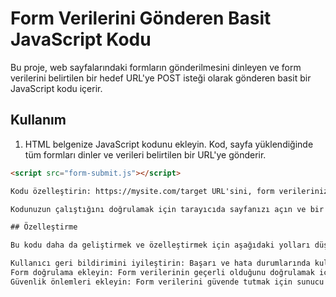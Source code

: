 # Form Verilerini Gönderen Basit JavaScript Kodu

Bu proje, web sayfalarındaki formların gönderilmesini dinleyen ve form verilerini belirtilen bir hedef URL'ye POST isteği olarak gönderen basit bir JavaScript kodu içerir.

## Kullanım

1. HTML belgenize JavaScript kodunu ekleyin. Kod, sayfa yüklendiğinde tüm formları dinler ve verileri belirtilen bir URL'ye gönderir.

```html
<script src="form-submit.js"></script>

Kodu özelleştirin: https://mysite.com/target URL'sini, form verilerinizi almak istediğiniz hedef URL'siyle değiştirin.

Kodunuzun çalıştığını doğrulamak için tarayıcıda sayfanızı açın ve bir form göndermeyi deneyin. Konsolunuzu (F12 tuşuna basarak) kontrol ederek gönderilen mesajları görebilirsiniz.

## Özelleştirme

Bu kodu daha da geliştirmek ve özelleştirmek için aşağıdaki yolları düşünebilirsiniz:

Kullanıcı geri bildirimini iyileştirin: Başarı ve hata durumlarında kullanıcıya daha açıklayıcı mesajlar gösterin.
Form doğrulama ekleyin: Form verilerinin geçerli olduğunu doğrulamak için ek kontroller ekleyin.
Güvenlik önlemleri ekleyin: Form verilerini güvende tutmak için sunucu tarafında güvenlik önlemleri ekleyin.
